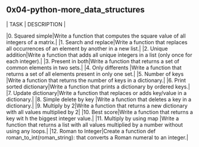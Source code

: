 0x04-python-more_data_structures
---------------------------------
| TASK | DESCRIPTION |

|0. Squared simple|Write a function that computes the square value of all integers of a matrix.|
|1. Search and replace|Write a function that replaces all occurrences of an element by another in a new list.|
|2. Unique addition|Write a function that adds all unique integers in a list (only once for each integer).|
|3. Present in both|Write a function that returns a set of common elements in two sets.|
|4. Only differents |Write a function that returns a set of all elements present in only one set.|
|5. Number of keys |Write a function that returns the number of keys in a dictionary.|
|6. Print sorted dictionary|Write a function that prints a dictionary by ordered keys.|
|7. Update dictionary|Write a function that replaces or adds key/value in a dictionary.|
|8. Simple delete by key |Write a function that deletes a key in a dictionary.|
|9. Multiply by 2|Write a function that returns a new dictionary with all values multiplied by 2|
|10. Best score|Write a function that returns a key wit
h the biggest integer value.|
|11. Multiply by using map |Write a function that returns a list with all values multiplied by a number without using any loops.|
|12. Roman to Integer|Create a function def roman_to_int(roman_string): that converts a Roman numeral to an integer.|
